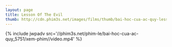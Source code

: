 ```yaml
---
layout: page
title: Lesson Of The Evil
thumb: http://cdn.phim3s.net/images/films/thumb/bai-hoc-cua-ac-quy-lesson-of-the-evil-2012.jpg
---
```

{% include jwpadv src='//phim3s.net/phim-le/bai-hoc-cua-ac-quy_5751/xem-phim//video.mp4' %}